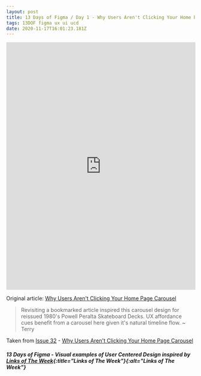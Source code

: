 ```yaml
---
layout: post
title: 13 Days of Figma / Day 1 - Why Users Aren't Clicking Your Home Page Carousel
tags: 13DOF figma ux ui ucd
date: 2020-11-17T16:01:23.181Z
---
```

<iframe style="border: 1px solid rgba(0, 0, 0, 0.1);" width="100%" height="660" src="https://www.figma.com/embed?embed_host=share&url=https%3A%2F%2Fwww.figma.com%2Fproto%2FsHmDkX5WbFkFQRVuPJif6A%2FReissued%3Fnode-id%3D1%253A148%26viewport%3D91%252C-338%252C1%26scaling%3Dmin-zoom" allowfullscreen></iframe>

Original article: <a href="https://uxmovement.com/navigation/why-users-arent-clicking-your-home-page-carousel/" title="Why Users Aren't Clicking Your Home Page Carousel" alt="Why Users Aren't Clicking Your Home Page Carousel" target="_blank">Why Users Aren't Clicking Your Home Page Carousel</a>

> Revisiting a bookmarked article inspired this carousel design for reissued 1980's Powell Peralta Skateboard Decks. UX affordance cues benefit from a carousel here given it's natural timeline flow. ~ Terry

Taken from <a href="/issue-32-15-december-2016-svg-ux-widget-grid/" alt="Issue 32" title="Issue 32">Issue 32</a> -  <a href="https://uxmovement.com/navigation/why-users-arent-clicking-your-home-page-carousel/" title="Why Users Aren't Clicking Your Home Page Carousel" alt="Why Users Aren't Clicking Your Home Page Carousel" target="_blank">Why Users Aren't Clicking Your Home Page Carousel</a>

##### 13 Days of Figma - Visual examples of User Centered Design inspired by [Links of The Week](/archive/){:title="Links of The Week"}{:alt="Links of The Week"}